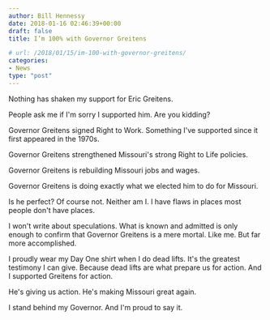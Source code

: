 ```yaml
---
author: Bill Hennessy
date: 2018-01-16 02:46:39+00:00
draft: false
title: I’m 100% with Governor Greitens

# url: /2018/01/15/im-100-with-governor-greitens/
categories:
- News
type: "post"
---
```


Nothing has shaken my support for Eric Greitens.

People ask me if I'm sorry I supported him. Are you kidding?

Governor Greitens signed Right to Work. Something I've supported since it first appeared in the 1970s.

Governor Greitens strengthened Missouri's strong Right to Life policies.

Governor Greitens is rebuilding Missouri jobs and wages.

Governor Greitens is doing exactly what we elected him to do for Missouri.

Is he perfect? Of course not. Neither am I. I have flaws in places most people don't have places.

I won't write about speculations. What is known and admitted is only enough to confirm that Governor Greitens is a mere mortal. Like me. But far more accomplished.

I proudly wear my Day One shirt when I do dead lifts. It's the greatest testimony I can give. Because dead lifts are what prepare us for action. And I supported Greitens for action.

He's giving us action. He's making Missouri great again.

I stand behind my Governor. And I'm proud to say it.
